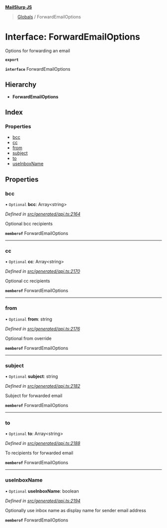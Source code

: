 **[MailSlurp JS](../README.md)**

> [Globals](../README.md) / ForwardEmailOptions

# Interface: ForwardEmailOptions

Options for forwarding an email

**`export`** 

**`interface`** ForwardEmailOptions

## Hierarchy

* **ForwardEmailOptions**

## Index

### Properties

* [bcc](forwardemailoptions.md#bcc)
* [cc](forwardemailoptions.md#cc)
* [from](forwardemailoptions.md#from)
* [subject](forwardemailoptions.md#subject)
* [to](forwardemailoptions.md#to)
* [useInboxName](forwardemailoptions.md#useinboxname)

## Properties

### bcc

• `Optional` **bcc**: Array\<string>

*Defined in [src/generated/api.ts:2164](https://github.com/mailslurp/mailslurp-client/blob/d7397d3/src/generated/api.ts#L2164)*

Optional bcc recipients

**`memberof`** ForwardEmailOptions

___

### cc

• `Optional` **cc**: Array\<string>

*Defined in [src/generated/api.ts:2170](https://github.com/mailslurp/mailslurp-client/blob/d7397d3/src/generated/api.ts#L2170)*

Optional cc recipients

**`memberof`** ForwardEmailOptions

___

### from

• `Optional` **from**: string

*Defined in [src/generated/api.ts:2176](https://github.com/mailslurp/mailslurp-client/blob/d7397d3/src/generated/api.ts#L2176)*

Optional from override

**`memberof`** ForwardEmailOptions

___

### subject

• `Optional` **subject**: string

*Defined in [src/generated/api.ts:2182](https://github.com/mailslurp/mailslurp-client/blob/d7397d3/src/generated/api.ts#L2182)*

Subject for forwarded email

**`memberof`** ForwardEmailOptions

___

### to

• `Optional` **to**: Array\<string>

*Defined in [src/generated/api.ts:2188](https://github.com/mailslurp/mailslurp-client/blob/d7397d3/src/generated/api.ts#L2188)*

To recipients for forwarded email

**`memberof`** ForwardEmailOptions

___

### useInboxName

• `Optional` **useInboxName**: boolean

*Defined in [src/generated/api.ts:2194](https://github.com/mailslurp/mailslurp-client/blob/d7397d3/src/generated/api.ts#L2194)*

Optionally use inbox name as display name for sender email address

**`memberof`** ForwardEmailOptions
